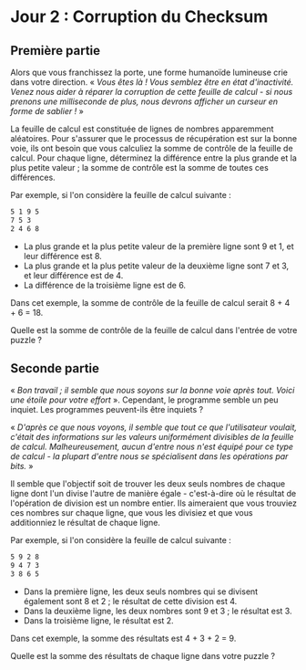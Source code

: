 # Jour 2 : Corruption du Checksum 

## Première partie

Alors que vous franchissez la porte, une forme humanoïde lumineuse crie dans votre direction. « *Vous êtes là ! Vous semblez être en état d'inactivité. Venez nous aider à réparer la corruption de cette feuille de calcul - si nous prenons une milliseconde de plus, nous devrons afficher un curseur en forme de sablier !* »

La feuille de calcul est constituée de lignes de nombres apparemment aléatoires. Pour s'assurer que le processus de récupération est sur la bonne voie, ils ont besoin que vous calculiez la somme de contrôle de la feuille de calcul. Pour chaque ligne, déterminez la différence entre la plus grande et la plus petite valeur ; la somme de contrôle est la somme de toutes ces différences.

Par exemple, si l'on considère la feuille de calcul suivante :
```txt
5 1 9 5
7 5 3
2 4 6 8
```

- La plus grande et la plus petite valeur de la première ligne sont 9 et 1, et leur différence est 8.
- La plus grande et la plus petite valeur de la deuxième ligne sont 7 et 3, et leur différence est de 4.
- La différence de la troisième ligne est de 6.

Dans cet exemple, la somme de contrôle de la feuille de calcul serait 8 + 4 + 6 = 18.

Quelle est la somme de contrôle de la feuille de calcul dans l'entrée de votre puzzle ?


## Seconde partie

« *Bon travail ; il semble que nous soyons sur la bonne voie après tout. Voici une étoile pour votre effort* ». Cependant, le programme semble un peu inquiet. Les programmes peuvent-ils être inquiets ?

« *D'après ce que nous voyons, il semble que tout ce que l'utilisateur voulait, c'était des informations sur les valeurs uniformément divisibles de la feuille de calcul. Malheureusement, aucun d'entre nous n'est équipé pour ce type de calcul - la plupart d'entre nous se spécialisent dans les opérations par bits.* »

Il semble que l'objectif soit de trouver les deux seuls nombres de chaque ligne dont l'un divise l'autre de manière égale - c'est-à-dire où le résultat de l'opération de division est un nombre entier. Ils aimeraient que vous trouviez ces nombres sur chaque ligne, que vous les divisiez et que vous additionniez le résultat de chaque ligne.

Par exemple, si l'on considère la feuille de calcul suivante :
```txt
5 9 2 8
9 4 7 3
3 8 6 5
```

- Dans la première ligne, les deux seuls nombres qui se divisent également sont 8 et 2 ; le résultat de cette division est 4.
-  Dans la deuxième ligne, les deux nombres sont 9 et 3 ; le résultat est 3.
-  Dans la troisième ligne, le résultat est 2.

Dans cet exemple, la somme des résultats est 4 + 3 + 2 = 9.

Quelle est la somme des résultats de chaque ligne dans votre puzzle ?

